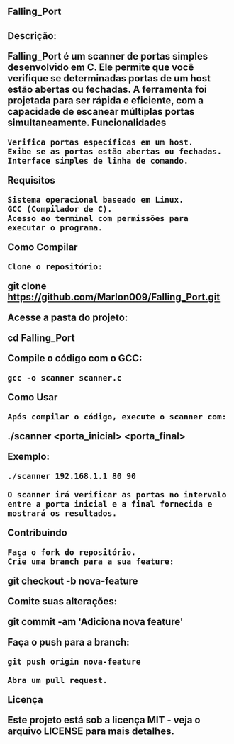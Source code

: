 <H2>Falling_Port<H2
'''
                                   7                                  
                                    72981                             
                                    148867                            
                   7711                72627                          
                  58021                  213317                       
                  758597                 7353557                      
                    738867                778963       371537         
                      766257               731267     321225427       
                       755542     777577   773767    3124594665       
                         7499537196632817 7377157   7235255356557     
                           1657 71265372179723497  75352243313662     
       725524317  7         752311172913716317391  1154452353356417   
      1555244426217          74992351425777717 72776544455323324641   
     1454236654622337       726698089542377  72772478949253351524947  
    7452556466544455221     768695608000945377 731546466542234523427  
   752469899898656625225377  54906290008643777   3908964531966435527  
  724646696966988964456625546499969900884217577  7600895524422222527  
  749626452944499689686896980880000800000411813177308695644222242667  
  195925423346455166968989999688000000000043133177398694644444692661  
  79529688892265665222564550888900800000000446242220865322977   7721  
  766666988899662666666945696599968988000067726471924577       7 731  
  75545446996668654965665424656949698088041  77676217        77   757 
  7424555569944645224444544255454645434847  723968337                 
  74225234494422652557172177777777  768577  778053417                 
  7655522121543777                 72847  73378673377 7               
  7555245517                       1057  163 79423777                 
  75477                           792 71097   1822777         7       
  757                       7     3823097     786471                  
                        77      74920877   77772857                   
                   77          742683   72275664452                   
                       77     753417 7788456864665                    
                             762614066998943317                       
                            759827892777 77                           
                            2927 401         7                        
                           461  799                                   
                          4337   77                                   
                         241                                          
                         17       
'''
                                       
                                                                                                                                                                            
Descrição:

Falling_Port é um scanner de portas simples desenvolvido em C. Ele permite que você verifique se determinadas portas de um host estão abertas ou fechadas. A ferramenta foi projetada para ser rápida e eficiente, com a capacidade de escanear múltiplas portas simultaneamente.
Funcionalidades

    Verifica portas específicas em um host.
    Exibe se as portas estão abertas ou fechadas.
    Interface simples de linha de comando.

Requisitos

    Sistema operacional baseado em Linux.
    GCC (Compilador de C).
    Acesso ao terminal com permissões para executar o programa.

Como Compilar

    Clone o repositório:

git clone https://github.com/Marlon009/Falling_Port.git

Acesse a pasta do projeto:

cd Falling_Port

Compile o código com o GCC:

    gcc -o scanner scanner.c

Como Usar

    Após compilar o código, execute o scanner com:

./scanner <endereco IP> <porta_inicial> <porta_final>

Exemplo:

    ./scanner 192.168.1.1 80 90

    O scanner irá verificar as portas no intervalo entre a porta inicial e a final fornecida e mostrará os resultados.

Contribuindo

    Faça o fork do repositório.
    Crie uma branch para a sua feature:

git checkout -b nova-feature

Comite suas alterações:

git commit -am 'Adiciona nova feature'

Faça o push para a branch:

    git push origin nova-feature

    Abra um pull request.

Licença

Este projeto está sob a licença MIT - veja o arquivo LICENSE para mais detalhes.                                      

